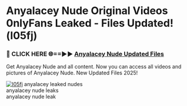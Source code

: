 # Anyalacey Nude Original Videos 0nlyFans Leaked - Files Updated! (l05fj)

<h3>🔴 CLICK HERE 🌐==►► <a href="https://tinyurl.com/52m3yx9h" rel="nofollow">Anyalacey Nude Updated Files</a></h3>

Get Anyalacey Nude and all content. Now you can access all videos and pictures of Anyalacey Nude. New Updated Files 2025!

[![l05fj](https://i.imgur.com/TnHtlc8.gif)](https://tinyurl.com/52m3yx9h)
anyalacey leaked nudes<br>
anyalacey nude leaks<br>
anyalacey nude leak